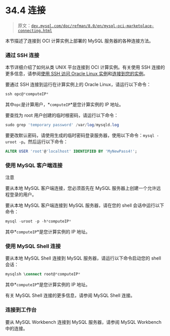 # 34.4 连接

> 原文：[`dev.mysql.com/doc/refman/8.0/en/mysql-oci-marketplace-connecting.html`](https://dev.mysql.com/doc/refman/8.0/en/mysql-oci-marketplace-connecting.html)

本节描述了连接到 OCI 计算实例上部署的 MySQL 服务器的各种连接方法。

### 通过 SSH 连接

本节详细介绍了如何从类 UNIX 平台连接到 OCI 计算实例。有关使用 SSH 连接的更多信息，请参阅[使用 SSH 访问 Oracle Linux 实例](https://docs.oracle.com/en/cloud/iaas/compute-iaas-cloud/stcsg/accessing-oracle-linux-instance-using-ssh.html#GUID-D947E2CC-0D4C-43F4-B2A9-A517037D6C11)和[连接到您的实例](https://docs.cloud.oracle.com/iaas/Content/GSG/Tasks/testingconnection.htm)。

要通过 SSH 连接到运行在计算实例上的 Oracle Linux，请运行以下命令：

```sql
ssh opc@*computeIP*
```

其中`opc`是计算用户，*`computeIP`*是您计算实例的 IP 地址。

要查找为 root 用户创建的临时根密码，请运行以下命令：

```sql
sudo grep 'temporary password' /var/log/mysqld.log
```

要更改默认密码，请使用生成的临时密码登录服务器，使用以下命令：`mysql -uroot -p`。然后运行以下命令：

```sql
ALTER USER 'root'@'localhost' IDENTIFIED BY 'MyNewPass4!';
```

### 使用 MySQL 客户端连接

注意

要从本地 MySQL 客户端连接，您必须首先在 MySQL 服务器上创建一个允许远程登录的用户。

要从本地 MySQL 客户端连接到 MySQL 服务器，请在您的 shell 会话中运行以下命令：

```sql
mysql -uroot -p -h*computeIP*
```

其中*`computeIP`*是您计算实例的 IP 地址。

### 使用 MySQL Shell 连接

要从本地 MySQL Shell 连接到 MySQL 服务器，请运行以下命令启动您的 shell 会话：

```sql
mysqlsh \connect root@*computeIP*
```

其中*`computeIP`*是您计算实例的 IP 地址。

有关 MySQL Shell 连接的更多信息，请参阅 MySQL Shell 连接。

### 连接到工作台

要从 MySQL Workbench 连接到 MySQL 服务器，请参阅 MySQL Workbench 中的连接。
